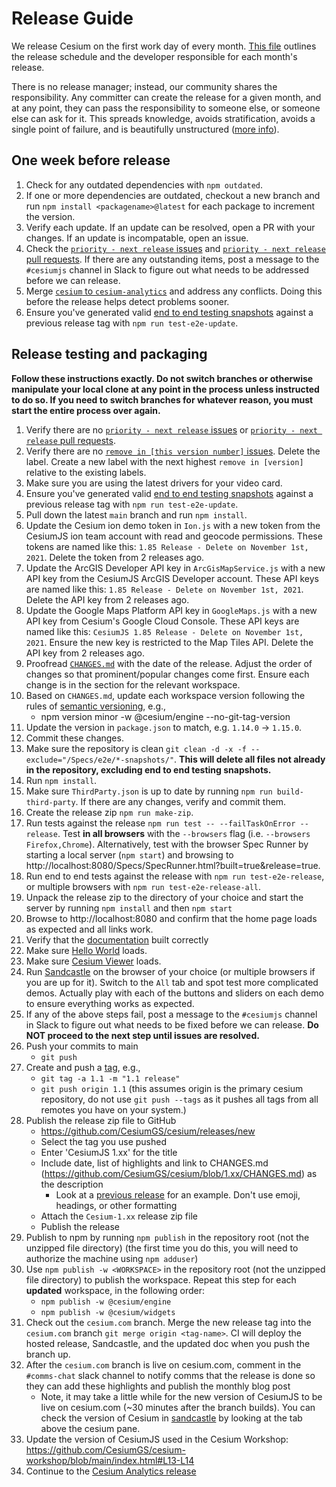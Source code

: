 # Release Guide

We release Cesium on the first work day of every month. [This file](../../../.slackbot.yml) outlines the release schedule and the developer responsible for each month's release.

There is no release manager; instead, our community shares the responsibility. Any committer can create the release for a given month, and at any point, they can pass the responsibility to someone else, or someone else can ask for it. This spreads knowledge, avoids stratification, avoids a single point of failure, and is beautifully unstructured ([more info](https://community.cesium.com/t/cesium-releases/45)).

## One week before release

1. Check for any outdated dependencies with `npm outdated`.
2. If one or more dependencies are outdated, checkout a new branch and run `npm install <packagename>@latest` for each package to increment the version.
3. Verify each update. If an update can be resolved, open a PR with your changes. If an update is incompatable, open an issue.
4. Check the [`priority - next release` issues](https://github.com/CesiumGS/cesium/issues?q=is%3Aopen+is%3Aissue+label%3A%22priority+-+next+release%22) and [`priority - next release` pull requests](https://github.com/CesiumGS/cesium/pulls?q=is%3Apr+is%3Aopen+label%3A"priority+-+next+release"). If there are any outstanding items, post a message to the `#cesiumjs` channel in Slack to figure out what needs to be addressed before we can release.
5. Merge [`cesium` to `cesium-analytics`](https://github.com/CesiumGS/cesium-analytics/wiki/Merging-between-Cesium-Analytics-and-CesiumJS) and address any conflicts. Doing this before the release helps detect problems sooner.
6. Ensure you've generated valid [end to end testing snapshots](../TestingGuide/README.md) against a previous release tag with `npm run test-e2e-update`.

## Release testing and packaging

**Follow these instructions exactly. Do not switch branches or otherwise manipulate your local clone at any point in the process unless instructed to do so. If you need to switch branches for whatever reason, you must start the entire process over again.**

1. Verify there are no [`priority - next release` issues](https://github.com/CesiumGS/cesium/issues?q=is%3Aopen+is%3Aissue+label%3A%22priority+-+next+release%22) or [`priority - next release` pull requests](https://github.com/CesiumGS/cesium/pulls?q=is%3Apr+is%3Aopen+label%3A"priority+-+next+release").
2. Verify there are no [`remove in [this version number]` issues](https://github.com/CesiumGS/cesium/labels). Delete the label. Create a new label with the next highest `remove in [version]` relative to the existing labels.
3. Make sure you are using the latest drivers for your video card.
4. Ensure you've generated valid [end to end testing snapshots](../TestingGuide/README.md) against a previous release tag with `npm run test-e2e-update`.
5. Pull down the latest `main` branch and run `npm install`.
6. Update the Cesium ion demo token in `Ion.js` with a new token from the CesiumJS ion team account with read and geocode permissions. These tokens are named like this: `1.85 Release - Delete on November 1st, 2021`. Delete the token from 2 releases ago.
7. Update the ArcGIS Developer API key in `ArcGisMapService.js` with a new API key from the CesiumJS ArcGIS Developer account. These API keys are named like this: `1.85 Release - Delete on November 1st, 2021`. Delete the API key from 2 releases ago.
8. Update the Google Maps Platform API key in `GoogleMaps.js` with a new API key from Cesium's Google Cloud Console. These API keys are named like this: `CesiumJS 1.85 Release - Delete on November 1st, 2021`. Ensure the new key is restricted to the Map Tiles API. Delete the API key from 2 releases ago.
9. Proofread [`CHANGES.md`](../../../CHANGES.md) with the date of the release. Adjust the order of changes so that prominent/popular changes come first. Ensure each change is in the section for the relevant workspace.
10. Based on `CHANGES.md`, update each workspace version following the rules of [semantic versioning](https://semver.org/), e.g.,
    - npm version minor -w @cesium/engine --no-git-tag-version
11. Update the version in `package.json` to match, e.g. `1.14.0` -> `1.15.0`.
12. Commit these changes.
13. Make sure the repository is clean `git clean -d -x -f --exclude="/Specs/e2e/*-snapshots/"`. **This will delete all files not already in the repository, excluding end to end testing snapshots.**
14. Run `npm install`.
15. Make sure `ThirdParty.json` is up to date by running `npm run build-third-party`. If there are any changes, verify and commit them.
16. Create the release zip `npm run make-zip`.
17. Run tests against the release `npm run test -- --failTaskOnError --release`. Test **in all browsers** with the `--browsers` flag (i.e. `--browsers Firefox,Chrome`). Alternatively, test with the browser Spec Runner by starting a local server (`npm start`) and browsing to http://localhost:8080/Specs/SpecRunner.html?built=true&release=true.
18. Run end to end tests against the release with `npm run test-e2e-release`, or multiple browsers with `npm run test-e2e-release-all`.
19. Unpack the release zip to the directory of your choice and start the server by running `npm install` and then `npm start`
20. Browse to http://localhost:8080 and confirm that the home page loads as expected and all links work.
21. Verify that the [documentation](http://localhost:8080/Build/Documentation/index.html) built correctly
22. Make sure [Hello World](http://localhost:8080/Apps/HelloWorld.html) loads.
23. Make sure [Cesium Viewer](http://localhost:8080/Apps/CesiumViewer/index.html) loads.
24. Run [Sandcastle](http://localhost:8080/Apps/Sandcastle/index.html) on the browser of your choice (or multiple browsers if you are up for it). Switch to the `All` tab and spot test more complicated demos. Actually play with each of the buttons and sliders on each demo to ensure everything works as expected.
25. If any of the above steps fail, post a message to the `#cesiumjs` channel in Slack to figure out what needs to be fixed before we can release. **Do NOT proceed to the next step until issues are resolved.**
26. Push your commits to main
    - `git push`
27. Create and push a [tag](https://git-scm.com/book/en/v2/Git-Basics-Tagging), e.g.,
    - `git tag -a 1.1 -m "1.1 release"`
    - `git push origin 1.1` (this assumes origin is the primary cesium repository, do not use `git push --tags` as it pushes all tags from all remotes you have on your system.)
28. Publish the release zip file to GitHub
    - https://github.com/CesiumGS/cesium/releases/new
    - Select the tag you use pushed
    - Enter 'CesiumJS 1.xx' for the title
    - Include date, list of highlights and link to CHANGES.md (https://github.com/CesiumGS/cesium/blob/1.xx/CHANGES.md) as the description
      - Look at a [previous release](https://github.com/CesiumGS/cesium/releases/tag/1.79) for an example. Don't use emoji, headings, or other formatting
    - Attach the `Cesium-1.xx` release zip file
    - Publish the release
29. Publish to npm by running `npm publish` in the repository root (not the unzipped file directory) (the first time you do this, you will need to authorize the machine using `npm adduser`)
30. Use `npm publish -w <WORKSPACE>` in the repository root (not the unzipped file directory) to publish the workspace. Repeat this step for each **updated** workspace, in the following order:
    - `npm publish -w @cesium/engine`
    - `npm publish -w @cesium/widgets`
31. Check out the `cesium.com` branch. Merge the new release tag into the `cesium.com` branch `git merge origin <tag-name>`. CI will deploy the hosted release, Sandcastle, and the updated doc when you push the branch up.
32. After the `cesium.com` branch is live on cesium.com, comment in the `#comms-chat` slack channel to notify comms that the release is done so they can add these highlights and publish the monthly blog post
    - Note, it may take a little while for the new version of CesiumJS to be live on cesium.com (~30 minutes after the branch builds). You can check the version of Cesium in [sandcastle](https://sandcastle.cesium.com/) by looking at the tab above the cesium pane.
33. Update the version of CesiumJS used in the Cesium Workshop: https://github.com/CesiumGS/cesium-workshop/blob/main/index.html#L13-L14
34. Continue to the [Cesium Analytics release](https://github.com/CesiumGS/cesium-analytics/blob/main/Documentation/Contributors/AnalyticsReleaseGuide/README.md)
